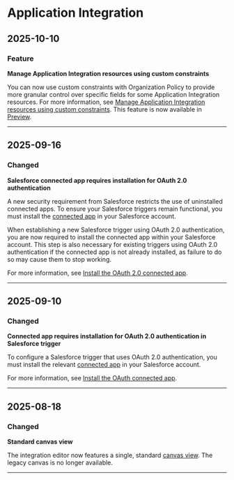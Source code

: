 # Application Integration

## 2025-10-10

### Feature

**Manage Application Integration resources using custom constraints**

You can now use custom constraints with Organization Policy to provide more granular control over specific fields for some Application Integration resources. For more information, see [Manage Application Integration resources using custom constraints](https://cloud.google.com/application-integration/docs/custom-constraints). This feature is now available in [Preview](https://cloud.google.com/products#product-launch-stages).

---
## 2025-09-16

### Changed

**Salesforce connected app requires installation for OAuth 2.0 authentication**

A new security requirement from Salesforce restricts the use of uninstalled connected apps. To ensure your Salesforce triggers remain functional, you must install the [connected app](https://help.salesforce.com/s/articleView?id=xcloud.connected_app_create.htm&type=5) in your Salesforce account.

When establishing a new Salesforce trigger using OAuth 2.0 authentication, you are now required to install the connected app within your Salesforce account. This step is also necessary for existing triggers using OAuth 2.0 authentication if the connected app is not already installed, as failure to do so may cause them to stop working.

For more information, see [Install the OAuth 2.0 connected app](https://cloud.google.com/application-integration/docs/configure-salesforce-trigger#post-setup).

---
## 2025-09-10

### Changed

**Connected app requires installation for OAuth 2.0 authentication in Salesforce trigger**

To configure a Salesforce trigger that uses OAuth 2.0 authentication, you must install the relevant [connected app](https://help.salesforce.com/s/articleView?id=xcloud.connected_app_create.htm&type=5) in your Salesforce account.

For more information, see [Install the OAuth connected app](https://cloud.google.com/application-integration/docs/configure-salesforce-trigger#post-setup).

---
## 2025-08-18

### Changed

**Standard canvas view**

The integration editor now features a single, standard [canvas view](https://cloud.google.com/application-integration/docs/canvas-view). The legacy canvas is no longer available.

---
